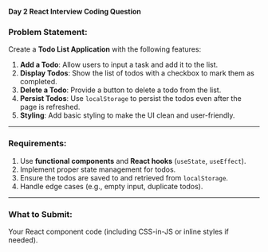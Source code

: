 **Day 2 React Interview Coding Question**  

### **Problem Statement:**
Create a **Todo List Application** with the following features:
1. **Add a Todo**: Allow users to input a task and add it to the list.
2. **Display Todos**: Show the list of todos with a checkbox to mark them as completed.
3. **Delete a Todo**: Provide a button to delete a todo from the list.
4. **Persist Todos**: Use `localStorage` to persist the todos even after the page is refreshed.
5. **Styling**: Add basic styling to make the UI clean and user-friendly.

---

### **Requirements:**
1. Use **functional components** and **React hooks** (`useState`, `useEffect`).
2. Implement proper state management for todos.
3. Ensure the todos are saved to and retrieved from `localStorage`.
4. Handle edge cases (e.g., empty input, duplicate todos).

---

### **What to Submit:**
Your React component code (including CSS-in-JS or inline styles if needed).
